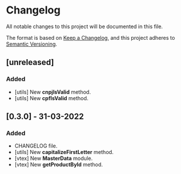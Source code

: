 # Changelog

All notable changes to this project will be documented in this file.

The format is based on [Keep a Changelog](https://keepachangelog.com/en/1.0.0/),
and this project adheres to [Semantic Versioning](https://semver.org/spec/v2.0.0.html).

## [unreleased]

### Added

- [utils] New **cnpjIsValid** method.
- [utils] New **cpfIsValid** method.

## [0.3.0] - 31-03-2022

### Added

- CHANGELOG file.
- [utils] New **capitalizeFirstLetter** method.
- [vtex] New **MasterData** module.
- [vtex] New **getProductById** method.
